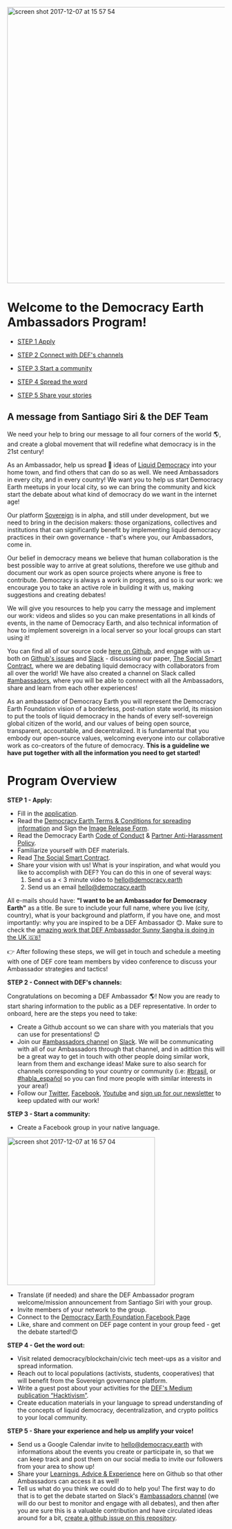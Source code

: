 [<img width="638" alt="screen shot 2017-12-07 at 15 57 54" src="https://user-images.githubusercontent.com/18194034/33744731-93926be2-db67-11e7-8124-a6c52a5e5f8f.png">
](https://www.youtube.com/watch?v=m_ATcV7s8Ys)

# Welcome to the Democracy Earth Ambassadors Program!

* [STEP 1 Apply](#Step-1)

* [STEP 2 Connect with DEF's channels ](Step-2)

* [STEP 3 Start a community](Step-3)

* [STEP 4 Spread the word](Step-4)

* [STEP 5 Share your stories](Step-5)


## A message from Santiago Siri & the DEF Team

We need your help to bring our message to all four corners of the world 🌎, and create a global movement that will redefine what democracy is in the 21st century! 

As an Ambassador, help us spread 📣 ideas of [Liquid Democracy](https://words.democracy.earth/frozen-in-the-past-no-more-the-promise-of-liquid-democracy-e2a067be18bc) into your home town, and find others that can do so as well. We need Ambassadors in every city, and in every country! We want you to help us start Democracy Earth meetups in your local city, so we can bring the community and kick start the debate about what kind of democracy do we want in the internet age! 

Our platform [Sovereign](https://vote.democracy.earth/) is in alpha, and still under development, but we need to bring in the decision makers: those organizations, collectives and institutions that can significantly benefit by implementing liquid democracy practices in their own governance - that's where you, our Ambassadors, come in. 

Our belief in democracy means we believe that human collaboration is the best possible way to arrive at great solutions, therefore we use github and document our work as open source projects where anyone is free to contribute. Democracy is always a work in progress, and so is our work: we encourage you to take an active role in building it with us, making suggestions and creating debates! 

We will give you resources to help you carry the message and implement our work: videos and slides so you can make presentations in all kinds of events, in the name of Democracy Earth, and also technical information of how to implement sovereign in a local server so your local groups can start using it! 

You can find all of our source code [here on Github](https://github.com/DemocracyEarth/sovereign), and engage with us - both on [Github's issues](https://github.com/DemocracyEarth/paper/issues) and [Slack](http://chat.democracy.earth/) - discussing our paper, [The Social Smart Contract](https://github.com/DemocracyEarth/paper), where we are debating liquid democracy with collaborators from all over the world! We have also created a channel on Slack called [#ambassadors](https://democracyearth.slack.com/messages/ambassadors/), where you will be able to connect with all the Ambassadors, share and learn from each other experiences!

As an ambassador of Democracy Earth you will represent the Democracy Earth Foundation vision of a borderless, post-nation state world, its mission to put the tools of liquid democracy in the hands of every self-sovereign global citizen of the world, and our values of being open source, transparent, accountable, and decentralized. It is fundamental that you embody our open-source values, welcoming everyone into our collaborative work as co-creators of the future of democracy. **This is a guideline we have put together with all the information you need to get started!**


# Program Overview

<a name="Step-1"></a>
**STEP 1 - Apply:**

* Fill in the [application](https://docs.google.com/forms/d/e/1FAIpQLSfwFO4SupMFoG2z3fHlrMFZpg9pm5f-EUblcIIgVs1CY6M5jg/viewform). 
* Read the [Democracy Earth Terms & Conditions for spreading information](https://github.com/DemocracyEarth/ambassadors/blob/master/Terms-and-Conditions.md) and Sign the [Image Release Form](https://goo.gl/forms/ShXvSMYinQTT4DXA3). 
* Read the Democracy Earth [Code of Conduct](https://github.com/DemocracyEarth/ambassadors/blob/master/Code-of-Conduct.md) & [Partner Anti-Harassment Policy](https://github.com/DemocracyEarth/ambassadors/blob/master/Partner-Anti-Harassment-Policy.md). 
* Familiarize yourself with DEF materials.
* Read [The Social Smart Contract](https://github.com/DemocracyEarth/paper/blob/master/README.mediawiki).
* Share your vision with us! What is your inspiration, and what would you like to accomplish with DEF? You can do this in one of several ways: 
     1. Send us a < 3 minute video to hello@democracy.earth 
     2. Send us an email hello@democracy.earth 

All e-mails should have: **"I want to be an Ambassador for Democracy Earth"** as a title. Be sure to include your full name, where you live (city, country), what is your background and platform, if you have one, and most importantly: why you are inspired to be a DEF Ambassador 😊. Make sure to check the [amazing work that DEF Ambassador Sunny Sangha is doing in the UK 🇬🇧!](https://www.youtube.com/watch?v=tsz7MjMJ5J8)

👉 After following these steps, we will get in touch and schedule a meeting with one of DEF core team members by video conference to discuss your Ambassador strategies and tactics!

<a name="Step-2"></a>
**STEP 2 - Connect with DEF's channels:**

Congratulations on becoming a DEF Ambassador 🌎! Now you are ready to start sharing information to the public as a DEF representative. In order to onboard, here are the steps you need to take:

* Create a Github account so we can share with you materials that you can use for presentations! 😊 
* Join our [#ambassadors channel](https://democracyearth.slack.com/messages/ambassadors/) on [Slack](http://chat.democracy.earth/). We will be communicating with all of our Ambassadors through that channel, and in adittion this will be a great way to get in touch with other people doing similar work, learn from them and exchange ideas! Make sure to also search for channels corresponding to your country or community (i.e: [#brasil](https://democracyearth.slack.com/messages/brasil/), or [#habla_español](https://democracyearth.slack.com/messages/habla_espanol/) so you can find more people with similar interests in your area!)
* Follow our [Twitter](https://twitter.com/democracyearth), [Facebook](https://www.facebook.com/DemocracyEarth/), [Youtube](https://www.youtube.com/channel/UCbnrw21wKi1T-h26FLUN2ag) and [sign up for our newsletter](https://www.democracy.earth/) to keep updated with our work! 

<a name="Step-3"></a>
**STEP 3 - Start a community:** 

* Create a Facebook group in your native language.

<img width="342" alt="screen shot 2017-12-07 at 16 57 04" src="https://user-images.githubusercontent.com/18194034/33746100-c2d57ac2-db6f-11e7-9af9-3b0654917972.png">

* Translate (if needed) and share the DEF Ambassador program welcome/mission announcement from Santiago Siri with your group.
* Invite members of your network to the group.
* Connect to the [Democracy Earth Foundation Facebook Page](https://www.facebook.com/DemocracyEarth/)
* Like, share and comment on DEF page content in your group feed - get the debate started!😊 

<a name="Step-4"></a>
**STEP 4 - Get the word out:**

* Visit related democracy/blockchain/civic tech meet-ups as a visitor and spread information.
* Reach out to local populations (activists, students, cooperatives) that will benefit from the Sovereign governance platform.
* Write a guest post about your activities for the [DEF's Medium publication “Hacktivism”](https://words.democracy.earth/).
* Create education materials in your language to spread understanding of the concepts of liquid democracy, decentralization, and crypto politics to your local community.

<a name="Step-5"></a>
**STEP 5 - Share your experience and help us amplify your voice!**

* Send us a Google Calendar invite to hello@democracy.earth with informations about the events you create or participate in, so that we can keep track and post them on our social media to invite our followers from your area to show up!
* Share your [Learnings, Advice & Experience](https://github.com/DemocracyEarth/ambassadors/blob/master/Learning_advice_%26_experiences) here on Github so that other Ambassadors can access it as well!
* Tell us what do you think we could do to help you! The first way to do that is to get the debate started on Slack's [#ambassadors channel](https://democracyearth.slack.com/messages/ambassadors/) (we will do our best to monitor and engage with all debates), and then after you are sure this is a valuable contribution and have circulated ideas around for a bit, [create a github issue on this repository](https://help.github.com/articles/creating-an-issue/).





